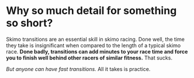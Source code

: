 # Why so much detail for something so short?

Skimo transitions are an essential skill in skimo racing. Done well, the time they take is insignificant when compared to the length of a typical skimo race. **Done badly, transitions can add minutes to your race time and force you to finish well behind other racers of similar fitness.** That sucks.

_But anyone can have fast transitions._ All it takes is practice.
